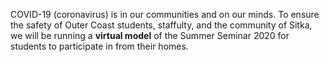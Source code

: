 COVID-19 (coronavirus) is in our communities and on our minds. To ensure the safety of Outer Coast students, staffulty, and the community of Sitka, we will be running a **virtual model** of the Summer Seminar 2020 for students to participate in from their homes. 

